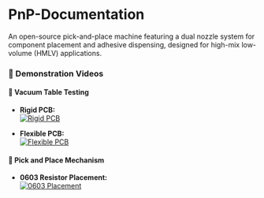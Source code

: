 # PnP-Documentation
An open-source pick-and-place machine featuring a dual nozzle system for component placement and adhesive dispensing, designed for high-mix low-volume (HMLV) applications.


### 🎥 Demonstration Videos

#### 🔹 Vacuum Table Testing

- **Rigid PCB:**  
  [![Rigid PCB](https://img.youtube.com/vi/R44QQ1TqDcg/0.jpg)](https://youtu.be/R44QQ1TqDcg)

- **Flexible PCB:**  
  [![Flexible PCB](https://img.youtube.com/vi/L98Suy6ZCIs/0.jpg)](https://youtu.be/L98Suy6ZCIs)

#### 🔹 Pick and Place Mechanism

- **0603 Resistor Placement:**  
  [![0603 Placement](https://img.youtube.com/vi/E0sY_sPYGrY/0.jpg)](https://youtube.com/shorts/E0sY_sPYGrY)
